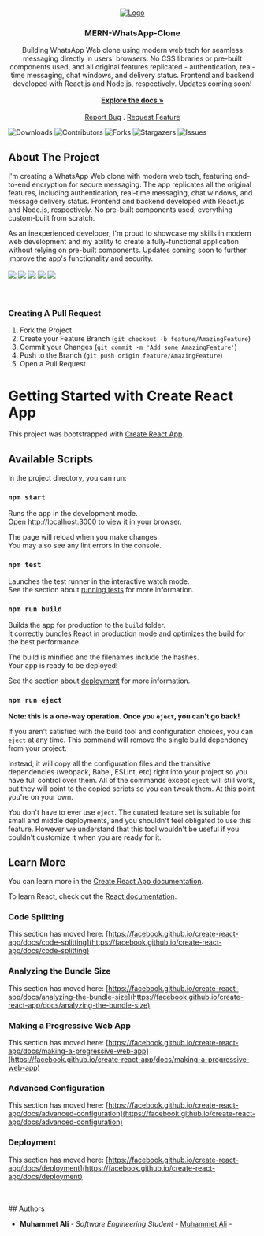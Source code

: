 <br/>
<p align="center">
  <a href="https://github.com/yavuzyigitmuhammetali/MERN-WhatsApp-Clone">
    <img src="https://static.whatsapp.net/rsrc.php/v3/y7/r/DSxOAUB0raA.png" alt="Logo" >
  </a>

  <h3 align="center">MERN-WhatsApp-Clone</h3>

  <p align="center">
    Building WhatsApp Web clone using modern web tech for seamless messaging directly in users' browsers. No CSS libraries or pre-built components used, and all original features replicated - authentication, real-time messaging, chat windows, and delivery status. Frontend and backend developed with React.js and Node.js, respectively. Updates coming soon!
 <br/>
    <br/>
    <a href="https://github.com/yavuzyigitmuhammetali/MERN-WhatsApp-Clone"><strong>Explore the docs »</strong></a>
    <br/>
    <br/>
    <a href="https://github.com/yavuzyigitmuhammetali/MERN-WhatsApp-Clone/issues">Report Bug</a>
    .
    <a href="https://github.com/yavuzyigitmuhammetali/MERN-WhatsApp-Clone/issues">Request Feature</a>
  </p>
</p>

![Downloads](https://img.shields.io/github/downloads/yavuzyigitmuhammetali/MERN-WhatsApp-Clone/total) ![Contributors](https://img.shields.io/github/contributors/yavuzyigitmuhammetali/MERN-WhatsApp-Clone?color=dark-green) ![Forks](https://img.shields.io/github/forks/yavuzyigitmuhammetali/MERN-WhatsApp-Clone?style=social) ![Stargazers](https://img.shields.io/github/stars/yavuzyigitmuhammetali/MERN-WhatsApp-Clone?style=social) ![Issues](https://img.shields.io/github/issues/yavuzyigitmuhammetali/MERN-WhatsApp-Clone) 


## About The Project

I'm creating a WhatsApp Web clone with modern web tech, featuring end-to-end encryption for secure messaging. The app replicates all the original features, including authentication, real-time messaging, chat windows, and message delivery status. Frontend and backend developed with React.js and Node.js, respectively. No pre-built components used, everything custom-built from scratch.

As an inexperienced developer, I'm proud to showcase my skills in modern web development and my ability to create a fully-functional application without relying on pre-built components. Updates coming soon to further improve the app's functionality and security.
<br/>
<br/>
![](https://github.com/yavuzyigitmuhammetali/MERN-WhatsApp-Clone/blob/master/img/1.JPG)
![](https://github.com/yavuzyigitmuhammetali/MERN-WhatsApp-Clone/blob/master/img/2(new).gif)
![](https://github.com/yavuzyigitmuhammetali/MERN-WhatsApp-Clone/blob/master/img/3.gif)
![](https://github.com/yavuzyigitmuhammetali/MERN-WhatsApp-Clone/blob/master/img/4.gif)
![](https://github.com/yavuzyigitmuhammetali/MERN-WhatsApp-Clone/blob/master/img/5.gif)
<br/>
<br/>
<br/>

### Creating A Pull Request

1. Fork the Project
2. Create your Feature Branch (`git checkout -b feature/AmazingFeature`)
3. Commit your Changes (`git commit -m 'Add some AmazingFeature'`)
4. Push to the Branch (`git push origin feature/AmazingFeature`)
5. Open a Pull Request

# Getting Started with Create React App

This project was bootstrapped with [Create React App](https://github.com/facebook/create-react-app).

## Available Scripts

In the project directory, you can run:

### `npm start`

Runs the app in the development mode.\
Open [http://localhost:3000](http://localhost:3000) to view it in your browser.

The page will reload when you make changes.\
You may also see any lint errors in the console.

### `npm test`

Launches the test runner in the interactive watch mode.\
See the section about [running tests](https://facebook.github.io/create-react-app/docs/running-tests) for more information.

### `npm run build`

Builds the app for production to the `build` folder.\
It correctly bundles React in production mode and optimizes the build for the best performance.

The build is minified and the filenames include the hashes.\
Your app is ready to be deployed!

See the section about [deployment](https://facebook.github.io/create-react-app/docs/deployment) for more information.

### `npm run eject`

**Note: this is a one-way operation. Once you `eject`, you can't go back!**

If you aren't satisfied with the build tool and configuration choices, you can `eject` at any time. This command will remove the single build dependency from your project.

Instead, it will copy all the configuration files and the transitive dependencies (webpack, Babel, ESLint, etc) right into your project so you have full control over them. All of the commands except `eject` will still work, but they will point to the copied scripts so you can tweak them. At this point you're on your own.

You don't have to ever use `eject`. The curated feature set is suitable for small and middle deployments, and you shouldn't feel obligated to use this feature. However we understand that this tool wouldn't be useful if you couldn't customize it when you are ready for it.

## Learn More

You can learn more in the [Create React App documentation](https://facebook.github.io/create-react-app/docs/getting-started).

To learn React, check out the [React documentation](https://reactjs.org/).

### Code Splitting

This section has moved here: [https://facebook.github.io/create-react-app/docs/code-splitting](https://facebook.github.io/create-react-app/docs/code-splitting)

### Analyzing the Bundle Size

This section has moved here: [https://facebook.github.io/create-react-app/docs/analyzing-the-bundle-size](https://facebook.github.io/create-react-app/docs/analyzing-the-bundle-size)

### Making a Progressive Web App

This section has moved here: [https://facebook.github.io/create-react-app/docs/making-a-progressive-web-app](https://facebook.github.io/create-react-app/docs/making-a-progressive-web-app)

### Advanced Configuration

This section has moved here: [https://facebook.github.io/create-react-app/docs/advanced-configuration](https://facebook.github.io/create-react-app/docs/advanced-configuration)

### Deployment

This section has moved here: [https://facebook.github.io/create-react-app/docs/deployment](https://facebook.github.io/create-react-app/docs/deployment)

<br/>
<br/>
## Authors

* **Muhammet Ali** - *Software Engineering Student* - [Muhammet Ali](https://github.com/yavuzyigitmuhammetali) -
